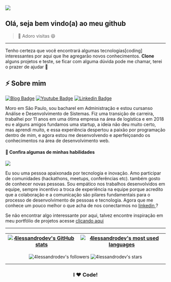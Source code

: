 <!--
**ALESSANDROLMENEZES/ALESSANDROLMENEZES** is a ✨ _special_ ✨ repository because its `README.md` (this file) appears on your GitHub profile.

Here are some ideas to get you started:

- 🔭 I’m currently working on ...
- 🌱 I’m currently learning ...
- 👯 I’m looking to collaborate on ...
- 🤔 I’m looking for help with ...
- 💬 Ask me about ...
- 📫 How to reach me: ...
- 😄 Pronouns: ...
- ⚡ Fun fact: ...
-->

<img src="https://i.ibb.co/Fnm3zRg/42.png">

## Olá, seja bem vindo(a) ao meu github

> 👋 Adoro visitas 😄

------------

Tenho certeza que você encontrará algumas tecnologias[coding] interessantes por aqui que lhe agregarão novos conhecimentos.
**Clone** alguns projetos e teste, se ficar com alguma dúvida pode me chamar, terei o prazer de ajudar 💬

## ⚡ Sobre mim 

[![Blog Badge](https://img.shields.io/badge/Blog-alessandrodev.com-black)](http://alessandrodev.com/portfolio)
[![Youtube Badge](https://img.shields.io/badge/Youtube-FF0000?style=flat-square&labelColor=FF0000&logo=youtube&logoColor=white&link=https://www.youtube.com/channel/UCjNEmyHytF2-o0IufEDGz-A?view_as=subscriber)](https://www.youtube.com/channel/UCjNEmyHytF2-o0IufEDGz-A?view_as=subscriber)
[![Linkedin Badge](https://img.shields.io/badge/LinkedIn-blue?style=flat-square&logo=Linkedin&logoColor=white&link=https://www.linkedin.com/in/alessandro-l-menezes-57906b71/)](https://www.linkedin.com/in/alessandro-l-menezes-57906b71/)

Moro em São Paulo, sou bacharel em Administração e estou cursanso Análise e Desenvolvimento de Sistemas. Fiz uma transição de carreira, trabalhei por 11 anos em uma ótima empresa na área de logística e em 2018 eu e alguns amigos fundamos uma startup, a ideia não deu muito certo, mas aprendi muito, e essa experiência despertou a paixão por programação dentro de mim, e agora estou me desenvolvendo e aperfeiçoando os conhecimentos na área de desenvolvimento web.

#### 🌱 Confira algumas de minhas habilidades 

[![](http://alessandrodev.com:21141/uploads/skills.jpg)](http://alessandrodev.com/portfolio)

Eu sou uma pessoa apaixonada por tecnologia e inovação. Amo participar de comunidades (hackathons, meetups, conferências etc). também gosto de conhecer novas pessoas. Sou empático nos trabalhos desenvolvidos em equipe, sempre incentivo a troca de experiência na equipe porque acredito que a colaboração e a comunicação são pilares fundamentais para o processo de desenvolvimento de pessoas e tecnologia.
Agora que me conhece um pouco melhor o que acha de nos conectarmos no [ linkedin ]( https://www.linkedin.com/in/alessandro-l-menezes-57906b71/ )?


Se não encontrar algo interessante por aqui, talvez encontre inspiração em meu portfólio de projetos acesse [clicando aqui](http://alessandrodev.com/portfolio "clicando aqui")

---

| [![4lessandrodev's GitHub stats](https://github-readme-stats.vercel.app/api?username=4lessandrodev&count_private=true&show_icons=true&hide=issues&hide_border=true&theme=dark)](https://github.com/4lessandrodev?tab=repositories) | [![4lessandrodev's most used languages](https://github-readme-stats.vercel.app/api/top-langs/?username=4lessandrodev&layout=compact&hide_border=true&theme=dark)](https://github.com/4lessandrodev?tab=repositories) |
|:-:|:-:|

<p align="center">
	<img alt="4lessandrodev's followers" src="https://img.shields.io/github/followers/4lessandrodev?color=black" />
	<img alt="4lessandrodev's stars" src="https://img.shields.io/github/stars/4lessandrodev?color=black" />
</p>

---

<h3 align="center">
	I ❤️ Code!
</h3>

